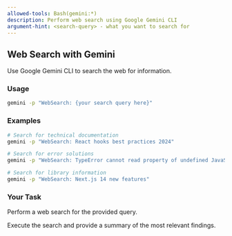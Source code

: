 ```yaml
---
allowed-tools: Bash(gemini:*)
description: Perform web search using Google Gemini CLI
argument-hint: <search-query> - what you want to search for
---
```


## Web Search with Gemini

Use Google Gemini CLI to search the web for information.

### Usage

```bash
gemini -p "WebSearch: {your search query here}"
```

### Examples

```bash
# Search for technical documentation
gemini -p "WebSearch: React hooks best practices 2024"

# Search for error solutions
gemini -p "WebSearch: TypeError cannot read property of undefined JavaScript"

# Search for library information
gemini -p "WebSearch: Next.js 14 new features"
```

### Your Task

Perform a web search for the provided query.

Execute the search and provide a summary of the most relevant findings.
